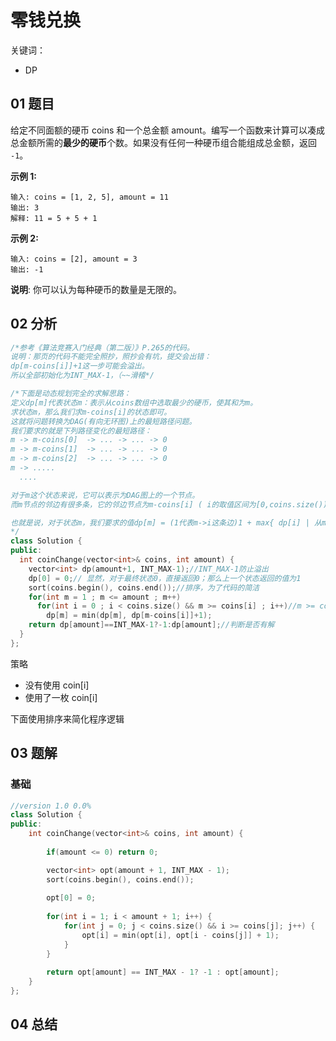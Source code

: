 # 零钱兑换
关键词：

- DP

## 01 题目

给定不同面额的硬币 coins 和一个总金额 amount。编写一个函数来计算可以凑成总金额所需的**最少的硬币**个数。如果没有任何一种硬币组合能组成总金额，返回 `-1`。

**示例 1:**

```
输入: coins = [1, 2, 5], amount = 11
输出: 3 
解释: 11 = 5 + 5 + 1
```

**示例 2:**

```
输入: coins = [2], amount = 3
输出: -1
```

**说明**:
你可以认为每种硬币的数量是无限的。

## 02 分析

```cpp
/*参考《算法竞赛入门经典（第二版）》P.265的代码。
说明：那页的代码不能完全照抄，照抄会有坑，提交会出错：
dp[m-coins[i]]+1这一步可能会溢出。
所以全部初始化为INT_MAX-1，（~~滑稽*/

/*下面是动态规划完全的求解思路：
定义dp[m]代表状态m：表示从coins数组中选取最少的硬币，使其和为m。
求状态m，那么我们求m-coins[i]的状态即可。
这就将问题转换为DAG(有向无环图)上的最短路径问题。
我们要求的就是下列路径变化的最短路径：
m -> m-coins[0]  -> ... -> ... -> 0
m -> m-coins[1]  -> ... -> ... -> 0
m -> m-coins[2]  -> ... -> ... -> 0
m -> .....
  ....

对于m这个状态来说，它可以表示为DAG图上的一个节点。
而m节点的邻边有很多条，它的邻边节点为m-coins[i] ( i的取值区间为[0,coins.size())。

也就是说，对于状态m，我们要求的值dp[m] = (1代表m->i这条边)1 + max{ dp[i] | 从m到i构成一条有向边：m->i};
*/
class Solution {
public:
  int coinChange(vector<int>& coins, int amount) {
    vector<int> dp(amount+1, INT_MAX-1);//INT_MAX-1防止溢出
    dp[0] = 0;// 显然，对于最终状态0，直接返回0；那么上一个状态返回的值为1
    sort(coins.begin(), coins.end());//排序，为了代码的简洁
    for(int m = 1 ; m <= amount ; m++)
      for(int i = 0 ; i < coins.size() && m >= coins[i] ; i++)//m >= coins[i]作为判断终止条件（排序的作用）
        dp[m] = min(dp[m], dp[m-coins[i]]+1);
    return dp[amount]==INT_MAX-1?-1:dp[amount];//判断是否有解
  }
};
```



策略

- 没有使用 coin[i]
- 使用了一枚 coin[i]

下面使用排序来简化程序逻辑



## 03 题解

### 基础

```c++
//version 1.0 0.0%
class Solution {
public:
    int coinChange(vector<int>& coins, int amount) {
        
        if(amount <= 0) return 0;

        vector<int> opt(amount + 1, INT_MAX - 1);
        sort(coins.begin(), coins.end());
        
        opt[0] = 0;
        
        for(int i = 1; i < amount + 1; i++) {
            for(int j = 0; j < coins.size() && i >= coins[j]; j++) {
                opt[i] = min(opt[i], opt[i - coins[j]] + 1);
            }
        }
        
        return opt[amount] == INT_MAX - 1? -1 : opt[amount];
    }
};
```

## 04 总结

